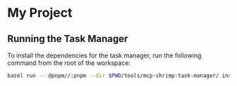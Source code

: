 # My Project

## Running the Task Manager

To install the dependencies for the task manager, run the following command from the root of the workspace:

```bash
bazel run -- @pnpm//:pnpm --dir $PWD/tools/mcp-shrimp-task-manager/ install
``` 